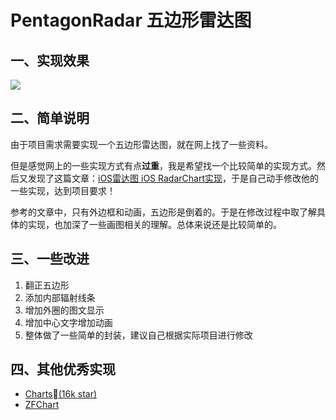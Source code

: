 # PentagonRadar 五边形雷达图

## 一、实现效果

![](http://oy7b0gogl.bkt.clouddn.com/01-16-2018-16-38-48.gif)

## 二、简单说明

由于项目需求需要实现一个五边形雷达图，就在网上找了一些资料。

但是感觉网上的一些实现方式有点**过重**，我是希望找一个比较简单的实现方式。然后又发现了这篇文章：[iOS雷达图 iOS RadarChart实现](http://blog.csdn.net/hbblzjy/article/details/51719773)，于是自己动手修改他的一些实现，达到项目要求！

参考的文章中，只有外边框和动画，五边形是倒着的。于是在修改过程中取了解具体的实现，也加深了一些画图相关的理解。总体来说还是比较简单的。

## 三、一些改进

1. 翻正五边形
2. 添加内部辐射线条
3. 增加外圈的图文显示
4. 增加中心文字增加动画
5. 整体做了一些简单的封装，建议自己根据实际项目进行修改

## 四、其他优秀实现

* [Charts(16k star)](https://github.com/danielgindi/Charts)
* [ZFChart](https://github.com/Zirkfied/ZFChart) 







